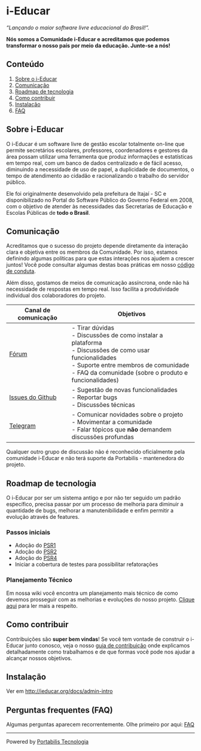 # i-Educar

_“Lançando o maior software livre educacional do Brasil!”._

**Nós somos a Comunidade i-Educar e acreditamos que podemos transformar o nosso
país por meio da educação. Junte-se a nós!**

## Conteúdo

1. [Sobre o i-Educar](#sobre-o-i-educar)
2. [Comunicação](#comunicação)
3. [Roadmap de tecnologia](#roadmap-de-tecnologia)
4. [Como contribuir](#como-contribuir)
5. [Instalação](#instalação)
6. [FAQ](#perguntas-frequentes-(FAQ))

## Sobre i-Educar

O i-Educar é um software livre de gestão escolar totalmente on-line que permite
secretários escolares, professores, coordenadores e gestores da área possam
utilizar uma ferramenta que produz informações e estatísticas em tempo real,
com um banco de dados centralizado e de fácil acesso, diminuindo a necessidade
de uso de papel, a duplicidade de documentos, o tempo de atendimento ao cidadão
e racionalizando o trabalho do servidor público.

Ele foi originalmente desenvolvido pela prefeitura de Itajaí - SC e
disponibilizado no Portal do Software Público do Governo Federal em 2008, com o
objetivo de atender às necessidades das Secretarias de Educação e Escolas
Públicas de **todo o Brasil**.

## Comunicação

Acreditamos que o sucesso do projeto depende diretamente da interação clara e
objetiva entre os membros da Comunidade. Por isso, estamos definindo algumas
políticas para que estas interações nos ajudem a crescer juntos! Você pode
consultar algumas destas boas práticas em nosso [código de
conduta](https://github.com/portabilis/i-educar/blob/master/CODE_OF_CONDUCT.md).

Além disso, gostamos de meios de comunicação assíncrona, onde não há necessidade de
respostas em tempo real. Isso facilita a produtividade individual dos
colaboradores do projeto.

| Canal de comunicação | Objetivos |
|----------------------|-----------|
| [Fórum](https://forum.ieducar.org) | - Tirar dúvidas <br>- Discussões de como instalar a plataforma<br> - Discussões de como usar funcionalidades<br> - Suporte entre membros de comunidade<br> - FAQ da comunidade (sobre o produto e funcionalidades) |
| [Issues do Github](https://github.com/portabilis/i-educar/issues/new/choose) | - Sugestão de novas funcionalidades<br> - Reportar bugs<br> - Discussões técnicas |
| [Telegram](https://t.me/ieducar ) | - Comunicar novidades sobre o projeto<br> - Movimentar a comunidade<br>  - Falar tópicos que **não** demandem discussões profundas |

Qualquer outro grupo de discussão não é reconhecido oficialmente pela
comunidade i-Educar e não terá suporte da Portabilis - mantenedora do projeto.

## Roadmap de tecnologia

O i-Educar por ser um sistema antigo e por não ter seguido um padrão específico,
precisa passar por um processo de melhoria para diminuir a quantidade de bugs,
melhorar a manutenibilidade e enfim permitir a evolução através de features.

### Passos iniciais

- Adoção do [PSR1](https://www.php-fig.org/psr/psr-1/)
- Adoção do [PSR2](https://www.php-fig.org/psr/psr-2/)
- Adoção do [PSR4](https://www.php-fig.org/psr/psr-4/)
- Iniciar a cobertura de testes para possibilitar refatorações

### Planejamento Técnico

Em nossa wiki você encontra um planejamento mais técnico de como devemos
prosseguir com as melhorias e evoluções do nosso projeto.
[Clique aqui](https://github.com/portabilis/i-educar/wiki/Planejamento-T%C3%A9cnico)
para ler mais a respeito.

## Como contribuir

Contribuições são **super bem vindas**! Se você tem vontade de construir o
i-Educar junto conosco, veja o nosso [guia de contribuição](./CONTRIBUTING.md)
onde explicamos detalhadamente como trabalhamos e de que formas você pode nos
ajudar a alcançar nossos objetivos.

## Instalação

Ver em http://ieducar.org/docs/admin-intro

## Perguntas frequentes (FAQ)

Algumas perguntas aparecem recorrentemente. Olhe primeiro por aqui: [FAQ](docs/faq.md)

---

Powered by [Portabilis Tecnologia](http://www.portabilis.com.br/)
